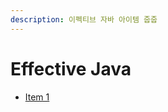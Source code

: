 ```yaml
---
description: 이펙티브 자바 아이템 줍줍
---
```


# Effective Java

* [Item 1](https://github.com/SeokRae/TIL/tree/ab3c733a56563afeebfa5cd6105c6faca2c2b742/java/contents/effactive/item_1.md)

